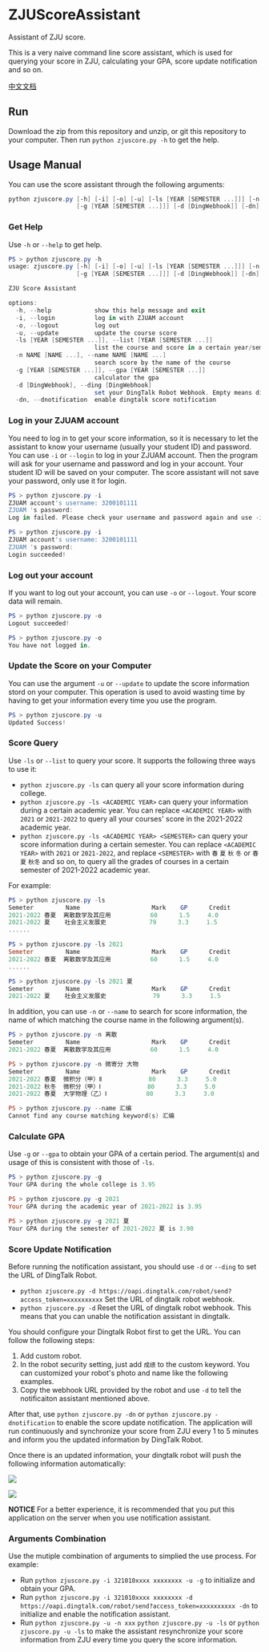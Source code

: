 # ZJUScoreAssistant

Assistant of ZJU score.

This is a very naive command line score assistant, which is used for querying your score in ZJU, calculating your GPA, score update notification and so on.

[中文文档](./README_CN.md)

## Run

Download the zip from this repository and unzip, or git this repository to your computer. Then run `python zjuscore.py -h` to get the help.

## Usage Manual

You can use the score assistant through the following arguments:

```powershell
python zjuscore.py [-h] [-i] [-o] [-u] [-ls [YEAR [SEMESTER ...]]] [-n NAME [NAME ...]]
                   [-g [YEAR [SEMESTER ...]]] [-d [DingWebhook]] [-dn]
```

### Get Help

Use `-h` or `--help` to get help.

```powershell
PS > python zjuscore.py -h
usage: zjuscore.py [-h] [-i] [-o] [-u] [-ls [YEAR [SEMESTER ...]]] [-n NAME [NAME ...]]
                   [-g [YEAR [SEMESTER ...]]] [-d [DingWebhook]] [-dn]

ZJU Score Assistant

options:
  -h, --help            show this help message and exit
  -i, --login           log in with ZJUAM account
  -o, --logout          log out
  -u, --update          update the course score
  -ls [YEAR [SEMESTER ...]], --list [YEAR [SEMESTER ...]]
                        list the course and score in a certain year/semester
  -n NAME [NAME ...], --name NAME [NAME ...]
                        search score by the name of the course
  -g [YEAR [SEMESTER ...]], --gpa [YEAR [SEMESTER ...]]
                        calculator the gpa
  -d [DingWebhook], --ding [DingWebhook]
                        set your DingTalk Robot Webhook. Empty means disabled
  -dn, --dnotification  enable dingtalk score notification
```

### Log in your ZJUAM account

You need to log in to get your score information, so it is necessary to let the assistant to know your username (usually your student ID) and password. You can use `-i` or `--login` to log in your ZJUAM account. Then the program will ask for your username and password and log in your account. Your student ID will be saved on your computer. The score assistant will not save your password, only use it for login.

```powershell
PS > python zjuscore.py -i
ZJUAM account's username: 3200101111
ZJUAM 's password: 
Log in failed. Please check your username and password again and use -i to reset them.

PS > python zjuscore.py -i
ZJUAM account's username: 3200101111
ZJUAM 's password: 
Login succeeded!
```

### Log out your account
If you want to log out your account, you can use `-o` or `--logout`. Your score data will remain.

```powershell
PS > python zjuscore.py -o
Logout succeeded!

PS > python zjuscore.py -o
You have not logged in.
```

### Update the Score on your Computer

You can use the argument `-u` or `--update` to update the score information stord on your computer. This operation is used to avoid wasting time by having to get your information every time you use the program. 

```powershell
PS > python zjuscore.py -u
Updated Success!
```

### Score Query

Use `-ls` or `--list` to query your score. It supports the following three ways to use it:

- `python zjuscore.py -ls` can query all your score information during college.
- `python zjuscore.py -ls <ACADEMIC YEAR>` can query your information during a certain academic year. You can replace `<ACADEMIC YEAR>` with `2021` or `2021-2022` to query all your courses' score in the 2021-2022 academic year.
- `python zjuscore.py -ls <ACADEMIC YEAR> <SEMESTER>` can query your score information during a certain semester. You can replace `<ACADEMIC YEAR>` with `2021` or `2021-2022`, and replace `<SEMESTER>` with `春` `夏` `秋` `冬` or `春夏` `秋冬` and so on, to query all the grades of courses in a certain semester of 2021-2022 academic year.

For example:
```powershell
PS > python zjuscore.py -ls
Semeter         Name                    Mark    GP      Credit
2021-2022 春夏  离散数学及其应用           60      1.5     4.0
2021-2022 夏    社会主义发展史            79      3.3     1.5
......

PS > python zjuscore.py -ls 2021
Semeter         Name                    Mark    GP      Credit
2021-2022 春夏  离散数学及其应用           60      1.5     4.0
......

PS > python zjuscore.py -ls 2021 夏
Semeter         Name                    Mark    GP      Credit
2021-2022 夏    社会主义发展史             79      3.3     1.5
```

In addition, you can use `-n` or `--name` to search for score information, the name of which matching the course name in the following argument(s).

```powershell
PS > python zjuscore.py -n 离散
Semeter         Name                    Mark    GP      Credit
2021-2022 春夏  离散数学及其应用           60      1.5     4.0

PS > python zjuscore.py -n 微寄分 大物
Semeter         Name                    Mark    GP      Credit
2021-2022 春夏  微积分（甲）Ⅱ             80      3.3     5.0
2021-2022 秋冬  微积分（甲）Ⅰ             80      3.3     5.0
2021-2022 春夏  大学物理（乙）Ⅰ           80      3.3     3.0

PS > python zjuscore.py --name 汇编
Cannot find any course matching keyword(s) 汇编
```

### Calculate GPA

Use `-g` or `--gpa` to obtain your GPA of a certain period. The argument(s) and usage of this is consistent with those of `-ls`.

```powershell
PS > python zjuscore.py -g     
Your GPA during the whole college is 3.95

PS > python zjuscore.py -g 2021
Your GPA during the academic year of 2021-2022 is 3.95

PS > python zjuscore.py -g 2021 夏
Your GPA during the semester of 2021-2022 夏 is 3.90
```

### Score Update Notification

Before running the notification assistant, you should use `-d` or `--ding` to set the URL of DingTalk Robot.

- `python zjuscore.py -d https://oapi.dingtalk.com/robot/send?access_token=xxxxxxxxxx` Set the URL of dingtalk robot webhook.
- `python zjuscore.py -d` Reset the URL of dingtalk robot webhook. This means that you can unable the notification assistant in dingtalk.

You should configure your Dingtalk Robot first to get the URL. You can follow the following steps:

1. Add custom robot.
2. In the robot security setting, just add `成绩` to the custom keyword. You can customized your robot's photo and name like the following examples.
3. Copy the webhook URL provided by the robot and use `-d` to tell the notificaiton assistant mentioned above.

After that, use `python zjuscore.py -dn` or `python zjuscore.py -dnotification` to enable the score update notification. The application will run continuously and synchronize your score from ZJU every 1 to 5 minutes and inform you the updated information by DingTalk Robot.

Once there is an updated information, your dingtalk robot will push the following information automatically:

![](./screenshot/notification.jpg)

![](./screenshot/dingtalkrobot.jpg)

**NOTICE** For a better experience, it is recommended that you put this application on the server when you use notification assistant.

### Arguments Combination

Use the mutiple combination of arguments to simplied the use process. For example:

- Run `python zjuscore.py -i 321010xxxx xxxxxxxx -u -g` to initialize and obtain your GPA.
- Run `python zjuscore.py -i 321010xxxx xxxxxxxx -d https://oapi.dingtalk.com/robot/send?access_token=xxxxxxxxxx -dn` to initialize and enable the notification assistant.
- Run `python zjuscore.py -u -n xxx` `python zjuscore.py -u -ls` or `python zjuscore.py -u -ls` to make the assistant resynchronize your score information from ZJU every time you query the score information.